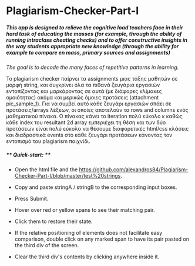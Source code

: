 # Plagiarism-Checker-Part-I

##### This app is designed to relieve the cognitive load teachers face in their hard task of educating the masses (for example, through the ability of running intraclass cheating checks) and to offer constructive insights in the way students appropriate new knowledge (through the ability for example to compare en mass, primary sources and assignments)

*The goal is to decode the many faces of repetitive patterns in learning.*

To plagiarism checker παίρνει τα assignments μιας τάξης μαθητών σε μορφή string, και συγκρίνει όλα τα πιθανά ζευγάρια εργασιών εντοπίζοντας και μαρκάροντας σε αυτά (με διάφορες κλίμακες ομοιότητας) ακόμα και μερικώς όμοιες προτάσεις (attachment pic_sample_1). Για να συμβεί αυτό κάθε ζευγάρι εργασιών σπάει σε προτάσεις/arrays λέξεων, οι οποίες αποτελούν τα rows and columns ενός μαθηματικού πίνακα. Ο πίνακας κάνει το iteration πολύ εύκολο κ καθώς κάθε index του resultant 2d array εμπεριέχει τη θέση και των δύο προτάσεων είναι πολύ εύκολο να θέσουμε διαφορετικές html/css κλάσεις και διαδραστικά events στο κάθε ζευγάρι προτάσεων κάνοντας τον εντοπισμό του plagiarism παιχνίδι.

##### ** Quick-start: **

* Open the html file and the https://github.com/alexandros84/Plagiarism-Checker-Part-I/blob/master/test%20strings.

* Copy and paste stringA / stringB to the corresponding input boxes.

* Press Submit.

* Hover over red or yellow spans to see their matching pair. 

* Click them to restore their state.

* If the relative positioning of elements does not facilitate easy comparison, double click on any marked span to have its pair pasted on the third div of the screen. 

* Clear the third div's contents by clicking anywhere inside it.
